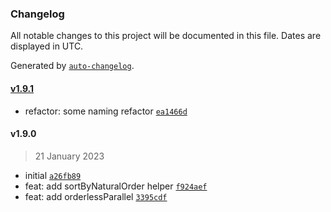 ### Changelog

All notable changes to this project will be documented in this file. Dates are displayed in UTC.

Generated by [`auto-changelog`](https://github.com/CookPete/auto-changelog).

#### [v1.9.1](https://github.com/wmakeev/highland-tools/compare/v1.9.0...v1.9.1)

- refactor: some naming refactor [`ea1466d`](https://github.com/wmakeev/highland-tools/commit/ea1466d24cb9ef7ba84077c23d10554eb6d48985)

#### v1.9.0

> 21 January 2023

- initial [`a26fb89`](https://github.com/wmakeev/highland-tools/commit/a26fb89db6768d3cf57d58b85f21d094f6c90f32)
- feat: add sortByNaturalOrder helper [`f924aef`](https://github.com/wmakeev/highland-tools/commit/f924aef0dff1815127981bad061143e395315b4d)
- feat: add orderlessParallel [`3395cdf`](https://github.com/wmakeev/highland-tools/commit/3395cdfd93eb8e9e90c6b8385f6e1911aea8dc33)
